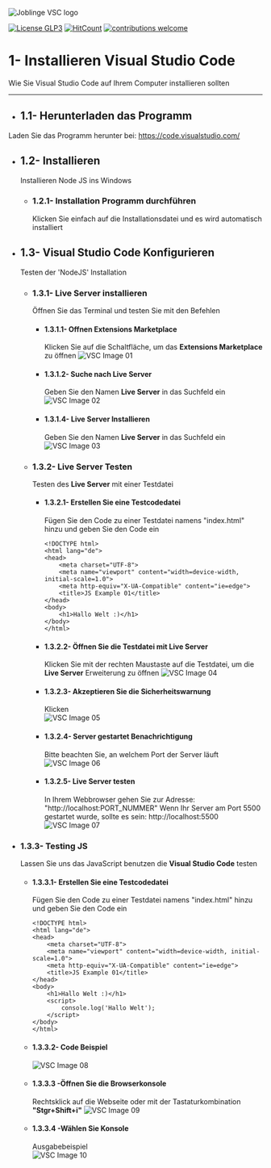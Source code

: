 ![Joblinge VSC logo](pics/logo_joblinge_vsc.png?raw=true "Joblinge VSC logo")

[![License GLP3](https://img.shields.io/badge/license-GPL3-red.svg)](LICENSE.md)
[![HitCount](http://hits.dwyl.io/fejao/joblinge_install/vsc.svg)](http://hits.dwyl.io/fejao/joblinge_install/vsc)
[![contributions welcome](https://img.shields.io/badge/contributions-welcome-brightgreen.svg?style=flat)](https://github.com/fejao/joblinge_install/issues)

1- Installieren Visual Studio Code
===============
Wie Sie Visual Studio Code auf Ihrem Computer installieren sollten
_____________________________________________

- ## 1.1- Herunterladen das Programm
Laden Sie das Programm herunter bei:
https://code.visualstudio.com/

- ## 1.2- Installieren
  Installieren Node JS ins Windows

  - ### 1.2.1- Installation Programm durchführen
    Klicken Sie einfach auf die Installationsdatei und es wird automatisch installiert

- ## 1.3- Visual Studio Code  Konfigurieren
  Testen der 'NodeJS' Installation

  - ### 1.3.1- Live Server installieren
    Öffnen Sie das Terminal und testen Sie mit den Befehlen

    - #### 1.3.1.1- Offnen Extensions Marketplace
      Klicken Sie auf die Schaltfläche, um das **Extensions Marketplace** zu öffnen
      ![VSC Image 01](pics/vsc_01.PNG?raw=true "VSC Image 01")

    - #### 1.3.1.2- Suche nach **Live Server**
      Geben Sie den Namen **Live Server** in das Suchfeld ein
      ![VSC Image 02](pics/vsc_02.PNG?raw=true "VSC Image 02")

    - #### 1.3.1.4- **Live Server** Installieren
      Geben Sie den Namen **Live Server** in das Suchfeld ein
      ![VSC Image 03](pics/vsc_03.PNG?raw=true "VSC Image 03")


  - ### 1.3.2- Live Server Testen
    Testen des **Live Server** mit einer Testdatei

    - #### 1.3.2.1- Erstellen Sie eine Testcodedatei
      Fügen Sie den Code zu einer Testdatei namens "index.html" hinzu und geben Sie den Code ein
      ```
      <!DOCTYPE html>
      <html lang="de">
      <head>
          <meta charset="UTF-8">
          <meta name="viewport" content="width=device-width, initial-scale=1.0">
          <meta http-equiv="X-UA-Compatible" content="ie=edge">
          <title>JS Example 01</title>
      </head>
      <body>
          <h1>Hallo Welt :)</h1>
      </body>
      </html>
      ```

    - #### 1.3.2.2- Öffnen Sie die Testdatei mit **Live Server**
      Klicken Sie mit der rechten Maustaste auf die Testdatei, um die **Live Server** Erweiterung zu öffnen
      ![VSC Image 04](pics/vsc_04.PNG?raw=true "VSC Image 04")

    - #### 1.3.2.3- Akzeptieren Sie die Sicherheitswarnung
      Klicken                        
      ![VSC Image 05](pics/vsc_05.PNG?raw=true "VSC Image 05")

    - #### 1.3.2.4- Server gestartet Benachrichtigung
      Bitte beachten Sie, an welchem Port der Server läuft
      ![VSC Image 06](pics/vsc_06.PNG?raw=true "VSC Image 06")

    - #### 1.3.2.5- **Live Server** testen
      In Ihrem Webbrowser gehen Sie zur Adresse: "http://localhost:PORT_NUMMER"
      Wenn Ihr Server am Port 5500 gestartet wurde, sollte es sein: http://localhost:5500
      ![VSC Image 07](pics/vsc_07.PNG?raw=true "VSC Image 07")

- ### 1.3.3- Testing JS
  Lassen Sie uns das JavaScript benutzen die **Visual Studio Code** testen

  - #### 1.3.3.1- Erstellen Sie eine Testcodedatei
    Fügen Sie den Code zu einer Testdatei namens "index.html" hinzu und geben Sie den Code ein
    ```
    <!DOCTYPE html>
    <html lang="de">
    <head>
        <meta charset="UTF-8">
        <meta name="viewport" content="width=device-width, initial-scale=1.0">
        <meta http-equiv="X-UA-Compatible" content="ie=edge">
        <title>JS Example 01</title>
    </head>
    <body>
        <h1>Hallo Welt :)</h1>
        <script>
            console.log('Hallo Welt');
        </script>
    </body>
    </html>
    ```

   - #### 1.3.3.2- Code Beispiel
      ![VSC Image 08](pics/vsc_08.PNG?raw=true "VSC Image 08")

   - #### 1.3.3.3 -Öffnen Sie die Browserkonsole
      Rechtsklick auf die Webseite oder mit der Tastaturkombination **"Stgr+Shift+i"**
      ![VSC Image 09](pics/vsc_09.PNG?raw=true "VSC Image 09")

   - #### 1.3.3.4 -Wählen Sie Konsole
      Ausgabebeispiel                       
      ![VSC Image 10](pics/vsc_10.PNG?raw=true "VSC Image 10")
